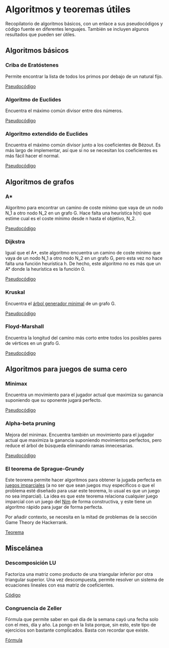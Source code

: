 # Algoritmos y teoremas útiles
Recopilatorio de algoritmos básicos, con un enlace a sus pseudocódigos y código fuente en diferentes lenguajes.
También se incluyen algunos resultados que pueden ser útiles.

## Algoritmos básicos

### Criba de Eratóstenes

Permite encontrar la lista de todos los primos por debajo de un natural fijo.

[Pseudocódigo](https://en.wikipedia.org/wiki/Sieve_of_Eratosthenes#Pseudocode)

### Algoritmo de Euclides

Encuentra el máximo común divisor entre dos números.

[Pseudocódigo](https://en.wikipedia.org/wiki/Euclidean_algorithm#Implementations)

### Algoritmo extendido de Euclides

Encuentra el máximo común divisor junto a los coeficientes de Bézout. Es más largo
de implementar, así que si no se necesitan los coeficientes es más fácil hacer el normal.

[Pseudocódigo](https://en.wikipedia.org/wiki/Extended_Euclidean_algorithm#Pseudocode)

## Algoritmos de grafos

### A*

Algoritmo para encontrar un camino de coste mínimo que vaya de un nodo N_1 a otro nodo N_2 en un grafo G.
Hace falta una heurística h(n) que estime cual es el coste mínimo desde n hasta el objetivo, N_2.

[Pseudocódigo](https://en.wikipedia.org/wiki/A*_search_algorithm#Pseudocode)

### Dijkstra

Igual que el A*, este algoritmo encuentra un camino de coste mínimo que vaya de un nodo N_1 a otro nodo N_2 en un grafo G,
pero esta vez no hace falta una función heurística h. De hecho, este algoritmo no es más que un A* donde la heurística es la función 0.

[Pseudocódigo](https://en.wikipedia.org/wiki/Dijkstra%27s_algorithm#Pseudocode)

### Kruskal

Encuentra el [árbol generador minimal](https://en.wikipedia.org/wiki/Minimum_spanning_tree) de un grafo G.

[Pseudocódigo](https://en.wikipedia.org/wiki/Kruskal%27s_algorithm#Pseudocode)

### Floyd-Marshall

Encuentra la longitud del camino más corto entre todos los posibles pares de vértices en un grafo G.

[Pseudocódigo](https://en.wikipedia.org/wiki/Floyd%E2%80%93Warshall_algorithm#Pseudocode_[11]_:)

## Algoritmos para juegos de suma cero

### Minimax

Encuentra un movimiento para el jugador actual que maximiza su ganancia suponiendo que su oponente jugará perfecto.

[Pseudocódigo](https://en.wikipedia.org/wiki/Minimax#Pseudocode)

### Alpha-beta pruning

Mejora del minimax. Encuentra también un movimiento para el jugador actual que maximiza la ganancia suponiendo movimientos perfectos,
pero reduce el árbol de búsqueda eliminando ramas innecesarias.

[Pseudocódigo](https://en.wikipedia.org/wiki/Alpha%E2%80%93beta_pruning)

### El teorema de Sprague-Grundy

Este teorema permite hacer algoritmos para obtener la jugada perfecta en [juegos imparciales](https://en.wikipedia.org/wiki/Impartial_game) (a no ser que sean juegos muy específicos o que el problema esté diseñado para usar este teorema, lo usual es que un juego no sea imparcial). La idea es que este teorema relaciona cualquier juego imparcial con un juego del [Nim](https://en.wikipedia.org/wiki/Nim) de forma constructiva, y este tiene un algoritmo rápido para jugar de forma perfecta.

Por añadir contexto, se necesita en la mitad de problemas de la sección Game Theory de Hackerrank.

[Teorema](https://en.wikipedia.org/wiki/Sprague%E2%80%93Grundy_theorem)


## Miscelánea

### Descomposición LU

Factoriza una matriz como producto de una triangular inferior por otra triangular superior. Una vez descompuesta, permite resolver un sistema de ecuaciones lineales con esa matriz de coeficientes.

[Código](https://en.wikipedia.org/wiki/LU_decomposition#C_code_examples)

### Congruencia de Zeller

Fórmula que permite saber en qué día de la semana cayó una fecha solo con el mes, día y año. La pongo en la lista porque, sin esto, este tipo de ejercicios son bastante complicados. Basta con recordar que existe.

[Fórmula](https://en.wikipedia.org/wiki/Zeller%27s_congruence#Implementation_in_software)
